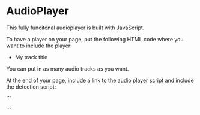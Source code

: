 # AudioPlayer

This fully funcitonal audioplayer is built with JavaScript.

To have a player on your page, put the following HTML code where you want to include the player:

<div class="dal_audioplayer" id="audioplayer">
  <ul>
    <li><audio src="data/my_audio_file.mp3" preload="metadata"></audio>My track title</li>
  </ul>
</div>

You can put in as many audio tracks as you want.

At the end of your page, include a link to the audio player script and include the detection script:

´´´<script src="audioplayer.js" type="text/javascript"></script>
<script type="text/javascript">
  document.addEventListener("DOMContentLoaded", function(e){
    detectAudioPlayers();
  });
</script>
´´´
